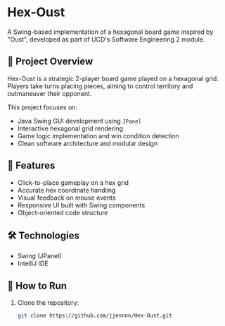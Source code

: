 # Hex-Oust

A Swing-based implementation of a hexagonal board game inspired by "Oust", developed as part of UCD's Software Engineering 2 module.

## 🧩 Project Overview

Hex-Oust is a strategic 2-player board game played on a hexagonal grid. Players take turns placing pieces, aiming to control territory and outmaneuver their opponent.

This project focuses on:
- Java Swing GUI development using `JPanel`
- Interactive hexagonal grid rendering
- Game logic implementation and win condition detection
- Clean software architecture and modular design

## 🚀 Features

- Click-to-place gameplay on a hex grid
- Accurate hex coordinate handling
- Visual feedback on mouse events
- Responsive UI built with Swing components
- Object-oriented code structure

## 🛠️ Technologies

- Swing (JPanel)
- IntelliJ IDE

## 🧪 How to Run

1. Clone the repository:
   ```bash
   git clone https://github.com/jjennnn/Hex-Oust.git
